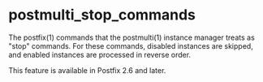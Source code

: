# postmulti_stop_commands 

 The postfix(1) commands that the postmulti(1) instance manager treats
as "stop" commands. For these commands, disabled instances are skipped,
and enabled instances are processed in reverse order. 

 This feature is available in Postfix 2.6 and later. 


